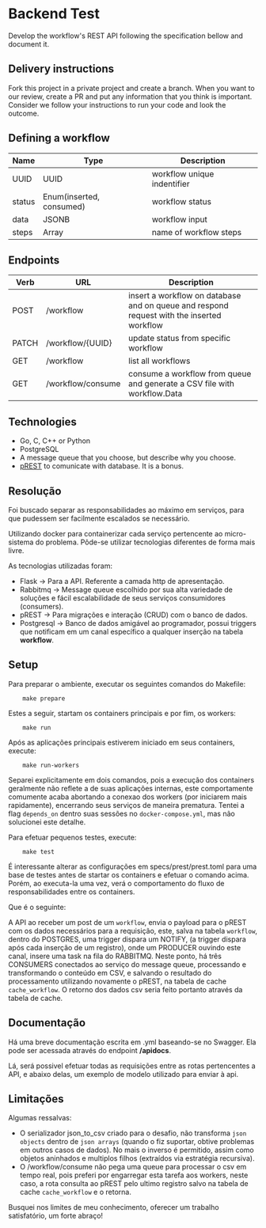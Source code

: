 # Backend Test

Develop the workflow's REST API following the specification bellow and document it.

## Delivery instructions

Fork this project in a private project and create a branch. When you want to our review, create a PR and put any information that you think is important. Consider we follow your instructions to run your code and look the outcome.

## Defining a workflow

|Name|Type|Description|
|-|-|-|
|UUID|UUID|workflow unique indentifier|
|status|Enum(inserted, consumed)|workflow status|
|data|JSONB|workflow input|
|steps|Array|name of workflow steps

## Endpoints

|Verb|URL|Description|
|-|-|-|
|POST|/workflow|insert a workflow on database and on queue and respond request with the inserted workflow|
|PATCH|/workflow/{UUID}|update status from specific workflow|
|GET|/workflow|list all workflows|
|GET|/workflow/consume|consume a workflow from queue and generate a CSV file with workflow.Data|

## Technologies

- Go, C, C++ or Python
- PostgreSQL
- A message queue that you choose, but describe why you choose.
- [pREST](http://postgres.rest) to comunicate with database. It is a bonus.

## Resolução

Foi buscado separar as responsabilidades ao máximo em serviços, para que pudessem ser facilmente escalados se necessário.

Utilizando docker para containerizar cada serviço pertencente ao micro-sistema do problema. Pôde-se utilizar tecnologias diferentes de forma mais livre.

As tecnologias utilizadas foram:

* Flask -> Para a API. Referente a camada http de apresentação.
* Rabbitmq -> Message queue escolhido por sua alta variedade de soluções e fácil escalabilidade de seus serviços consumidores (consumers).
* pREST -> Para migrações e interação (CRUD) com o banco de dados.
* Postgresql -> Banco de dados amigável ao programador, possui triggers que notificam em um canal específico a qualquer inserção na tabela **workflow**.

## Setup
Para preparar o ambiente, executar os seguintes comandos do Makefile:
        
        make prepare
    
Estes a seguir, startam os containers principais e por fim, os workers:

        make run
Após as aplicações principais estiverem iniciado em seus containers, execute:

        make run-workers

        
Separei explicitamente em dois comandos, pois a execução dos containers geralmente não reflete a de suas aplicações internas,
este comportamente comumente acaba abortando a conexao dos workers (por iniciarem mais rapidamente), encerrando seus serviços de maneira prematura. Tentei a flag `depends_on` dentro suas sessões no `docker-compose.yml`, mas não solucionei este detalhe.

Para efetuar pequenos testes, execute:

        make test

É interessante alterar as configurações em specs/prest/prest.toml para uma base de testes antes de startar os containers e efetuar o comando acima. Porém, ao executa-la uma vez, verá o comportamento do fluxo de responsabilidades entre os containers. 

Que é o seguinte:

A API ao receber um post de um `workflow`, envia o payload para o pREST com os dados necessários para a requisição, este, salva na tabela `workflow`, dentro do POSTGRES, uma trigger dispara um NOTIFY, (a trigger dispara após cada inserção de um registro), onde um PRODUCER ouvindo este canal, insere uma task na fila do RABBITMQ. Neste ponto, há três CONSUMERS conectados ao serviço do message queue, processando e transformando o conteúdo em CSV, e salvando o resultado do processamento utilizando novamente o pREST, na tabela de cache `cache_workflow`.
O retorno dos dados csv seria feito portanto através da tabela de cache.

## Documentação

Há uma breve documentação escrita em .yml baseando-se no Swagger. Ela pode ser acessada através do endpoint **/apidocs**.

Lá, será possivel efetuar todas as requisições entre as rotas pertencentes a API, e abaixo delas, um exemplo de modelo utilizado para enviar à api.


## Limitações
Algumas ressalvas:
* O serializador json_to_csv criado para o desafio, não transforma `json objects` dentro de `json arrays` (quando o fiz suportar, obtive problemas em outros casos de dados). No mais o inverso é permitido, assim como objetos aninhados e multiplos filhos (extraídos via estratégia recursiva).
* O /workflow/consume não pega uma queue para processar o csv em tempo real, pois preferi por engarregar esta tarefa aos workers, neste caso, a rota consulta ao pREST pelo ultimo registro salvo na tabela de cache `cache_workflow` e o retorna.

Busquei nos limites de meu conhecimento, oferecer um trabalho satisfatório, um forte abraço!